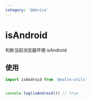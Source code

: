 ```yaml
---
category: '@device'
---
```


# isAndroid

判断当前浏览器环境 isAndroid


## 使用

```ts
import isAndroid from '@walle-utils'


console.log(isAndroid()) // true
```
